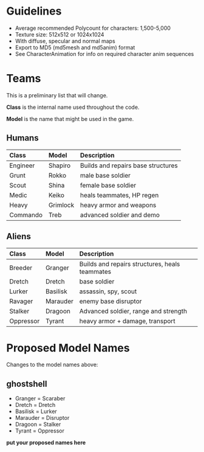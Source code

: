 # Guidelines #

  * Average recommended Polycount for characters: 1,500-5,000
  * Texture size: 512x512 or 1024x1024
  * With diffuse, specular and normal maps
  * Export to MD5 (md5mesh and md5anim) format
  * See CharacterAnimation for info on required character anim sequences

# Teams #

This is a preliminary list that will change.

**Class** is the internal name used throughout the code.

**Model** is the name that might be used in the game.

## Humans ##

| Class | Model | Description |
|:------|:------|:------------|
| Engineer | Shapiro | Builds and repairs base structures |
| Grunt | Rokko | male base soldier |
| Scout | Shina | female base soldier |
| Medic | Keiko | heals teammates, HP regen |
| Heavy | Grimlock | heavy armor and weapons |
| Commando | Treb | advanced soldier and demo |

## Aliens ##

| Class | Model | Description |
|:------|:------|:------------|
| Breeder | Granger | Builds and repairs structures, heals teammates |
| Dretch | Dretch | base soldier |
| Lurker | Basilisk | assassin, spy, scout |
| Ravager | Marauder | enemy base disruptor |
| Stalker | Dragoon | Advanced soldier, range and strength |
| Oppressor | Tyrant | heavy armor + damage, transport |

# Proposed Model Names #

Changes to the model names above:

## ghostshell ##
  * Granger = Scaraber
  * Dretch = Dretch
  * Basilisk = Lurker
  * Marauder = Disruptor
  * Dragoon = Stalker
  * Tyrant = Oppressor

**put your proposed names here**